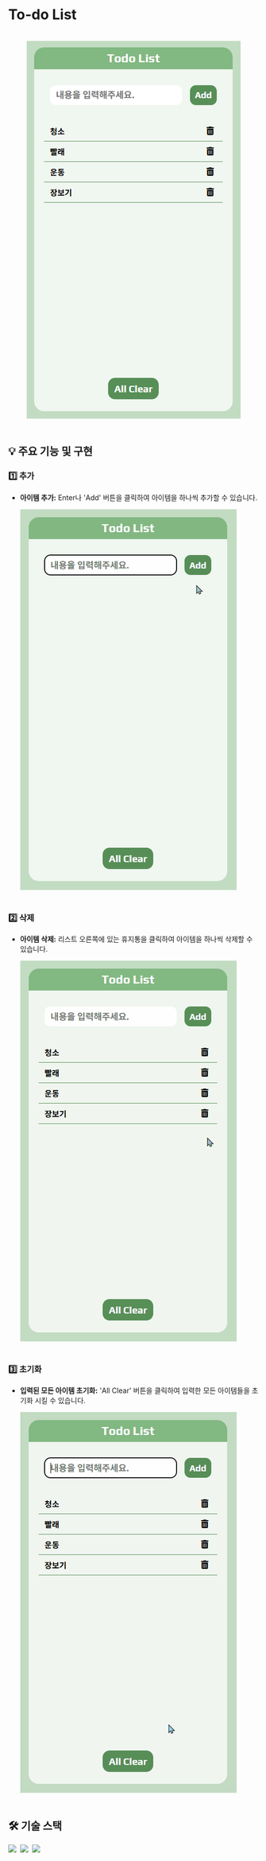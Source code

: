 # To-do List
<br/>

<div align="center">
 <img src="/img/img_todoList.png" alt="image"/>
</div>
<br/>

## 💡 주요 기능 및 구현
### 1️⃣ 추가
- **아이템 추가:** Enter나 'Add' 버튼을 클릭하여 아이템을 하나씩 추가할 수 있습니다.
  
  <img src="/img/todo_add.gif" alt="video"/>
  <br/><br/>

### 2️⃣ 삭제
- **아이템 삭제:** 리스트 오른쪽에 있는 휴지통을 클릭하여 아이템을 하나씩 삭제할 수 있습니다.

  <img src="/img/todo_remove.gif" alt="video"/>
  <br/><br/>
  
### 3️⃣ 초기화
- **입력된 모든 아이템 초기화:** 'All Clear' 버튼을 클릭하여 입력한 모든 아이템들을 초기화 시킬 수 있습니다.
  
  <img src="/img/todo_clear.gif" alt="video"/>
  <br/><br/>

## 🛠 기술 스택
<div>
 <img src="https://img.shields.io/badge/-JavaScript-F7DF1E?style=flat-square&logo=javaScript&logoColor=white">&nbsp;
 <img src="https://img.shields.io/badge/HTML5-E34F26?style=flat-square&logo=HTML5&logoColor=white">&nbsp;
 <img src="https://img.shields.io/badge/CSS3-%231572B6.svg?style=flat-square&logo=css3&logoColor=white">&nbsp;
</div>



